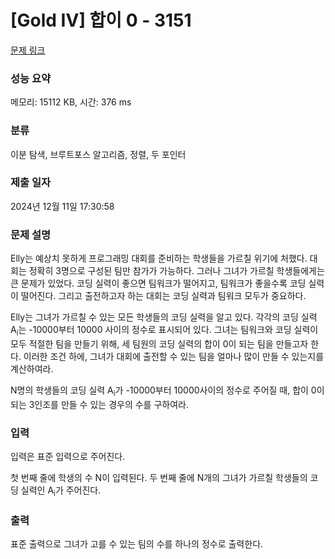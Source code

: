 # [Gold IV] 합이 0 - 3151 

[문제 링크](https://www.acmicpc.net/problem/3151) 

### 성능 요약

메모리: 15112 KB, 시간: 376 ms

### 분류

이분 탐색, 브루트포스 알고리즘, 정렬, 두 포인터

### 제출 일자

2024년 12월 11일 17:30:58

### 문제 설명

<p>Elly는 예상치 못하게 프로그래밍 대회를 준비하는 학생들을 가르칠 위기에 처했다. 대회는 정확히 3명으로 구성된 팀만 참가가 가능하다. 그러나 그녀가 가르칠 학생들에게는 큰 문제가 있었다. 코딩 실력이 좋으면 팀워크가 떨어지고, 팀워크가 좋을수록 코딩 실력이 떨어진다. 그리고 출전하고자 하는 대회는 코딩 실력과 팀워크 모두가 중요하다.</p>

<p>Elly는 그녀가 가르칠 수 있는 모든 학생들의 코딩 실력을 알고 있다. 각각의 코딩 실력 A<sub>i</sub>는 -10000부터 10000 사이의 정수로 표시되어 있다. 그녀는 팀워크와 코딩 실력이 모두 적절한 팀을 만들기 위해, 세 팀원의 코딩 실력의 합이 0이 되는 팀을 만들고자 한다. 이러한 조건 하에, 그녀가 대회에 출전할 수 있는 팀을 얼마나 많이 만들 수 있는지를 계산하여라.</p>

<p>N명의 학생들의 코딩 실력 A<sub>i</sub>가 -10000부터 10000사이의 정수로 주어질 때, 합이 0이 되는 3인조를 만들 수 있는 경우의 수를 구하여라.</p>

### 입력 

 <p>입력은 표준 입력으로 주어진다.</p>

<p>첫 번째 줄에 학생의 수 N이 입력된다. 두 번째 줄에 N개의 그녀가 가르칠 학생들의 코딩 실력인 A<sub>i</sub>가 주어진다.</p>

### 출력 

 <p>표준 출력으로 그녀가 고를 수 있는 팀의 수를 하나의 정수로 출력한다.</p>

